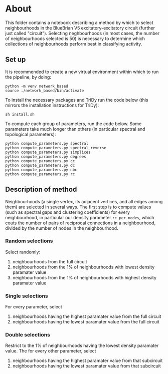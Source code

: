 # About

This folder contains a notebook describing a method by which to select neighbourhoods in the BlueBrian V5 excitatory-excitatory circuit (further just called "circuit"). Selecting neghbourhoods (in most cases, the number of neighbourhoods selected is 50) is necessary to determine which collections of neighbourhoods perform best in classifying activity.

## Set up

It is recommended to create a new virtual environment within which to run the pipeline, by doing:

    python -m venv network_based
    source ./network_based/bin/activate

To install the necessary packages and TriDy run the code below (this mirrors the installation instructions for TriDy):

    sh install.sh

To compute each group of parameters, run the code below. Some parameters take much longer than others (in particular spectral and topological parameters):
    
    python compute_parameters.py spectral
    python compute_parameters.py spectral_reverse
    python compute_parameters.py simplices
    python compute_parameters.py degrees
    python compute_parameters.py cc
    python compute_parameters.py dc
    python compute_parameters.py nbc
    python compute_parameters.py rc

## Description of method

Neighbourhoods (a single vertex, its adjacent vertices, and all edges among them) are selected in several ways. The first step is to compute values (such as spectral gaps and clustering coefficients) for every neighbourhood, in particular our density parameter `rc_per_nodes`, which couts the number of pairs of reciprocal connections in a neighbourhood, divided by the number of nodes in the neighbourhood.

### Random selections

Select randomly:
1. neighbourhoods from the full circuit
2. neighbourhoods from the 1% of neighbourhoods with lowest density paramater value
3. neighbourhoods from the 1% of neighbourhoods with highest density paramater value

### Single selections

For every parameter, select
1. neighbourhoods having the highest paramater value from the full circuit
2. neighbourhoods having the lowest paramater value from the full circuit

### Double selections

Restrict to the 1% of neighbourhoods having the lowest density paramater value. The for every other parameter, select
1. neighbourhoods having the highest paramater value from that subcircuit
2. neighbourhoods having the lowest paramater value from that subcircuit
